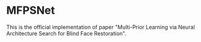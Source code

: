 # MFPSNet
This is the official implementation of paper "Multi-Prior Learning via Neural Architecture Search for Blind Face Restoration".
